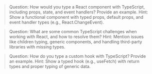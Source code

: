 
> Question: How would you type a React component with TypeScript, including props, state, and event handlers? Provide an example.
Hint: Show a functional component with typed props, default props, and event handler types (e.g., React.ChangeEvent).

> Question: What are some common TypeScript challenges when working with React, and how to resolve them?
Hint: Mention issues like children typing, generic components, and handling third-party libraries with missing types.

> Question: How do you type a custom hook with TypeScript? Provide an example.
Hint: Show a typed hook (e.g., useFetch) with return types and proper typing of generic data.